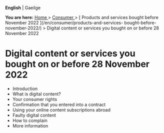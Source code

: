 **English** |  Gaeilge 

**You are here:** [ Home ](/en/) > [ Consumer ](/en/consumer/) > [ Products
and services bought before November 2022 ](/en/consumer/products-and-services-
bought-before-november-2022/) > Digital content or services you bought on or
before 28 November 2022

#  Digital content or services you bought on or before 28 November 2022

  * Introduction 
  * What is digital content? 
  * Your consumer rights 
  * Confirmation that you entered into a contract 
  * Using your online content subscriptions abroad 
  * Faulty digital content 
  * How to complain 
  * More information 
